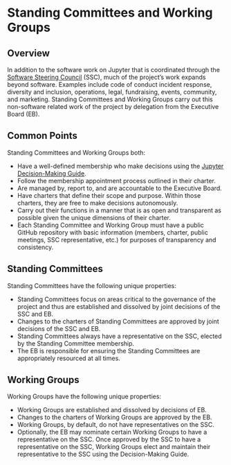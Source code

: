 # Standing Committees and Working Groups

## Overview

In addition to the software work on Jupyter that is coordinated through the [Software Steering Council](software_steering_council.md) (SSC), much of the project’s work expands beyond software. Examples include code of conduct incident response, diversity and inclusion, operations, legal, fundraising, events, community, and marketing. Standing Committees and Working Groups carry out this non-software related work of the project by delegation from the Executive Board (EB).

## Common Points

Standing Committees and Working Groups both:

- Have a well-defined membership who make decisions using the [Jupyter Decision-Making Guide](decision_making.md).
- Follow the membership appointment process outlined in their charter.
- Are managed by, report to, and are accountable to the Executive Board.
- Have charters that define their scope and purpose. Within those charters, they are free to make decisions autonomously.
- Carry out their functions in a manner that is as open and transparent as possible given the unique dimensions of their charter.
- Each Standing Committee and Working Group must have a public GitHub repository with basic information (members, charter, public meetings, SSC representative, etc.) for purposes of transparency and consistency.

## Standing Committees

Standing Committees have the following unique properties:

- Standing Committees focus on areas critical to the governance of the project and thus are established and dissolved by joint decisions of the SSC and EB.
- Changes to the charters of Standing Committees are approved by joint decisions of the SSC and EB.
- Standing Committees always have a representative on the SSC, elected by the Standing Committee membership.
- The EB is responsible for ensuring the Standing Committees are appropriately resourced at all times.

## Working Groups

Working Groups have the following unique properties:

- Working Groups are established and dissolved by decisions of EB.
- Changes to the charters of Working Groups are approved by the EB.
- Working Groups, by default, do not have representatives on the SSC.
- Optionally, the EB may nominate certain Working Groups to have a representative on the SSC. Once approved by the SSC to have a representative on the SSC, Working Groups elect and maintain their representative to the SSC using the Decision-Making Guide.
